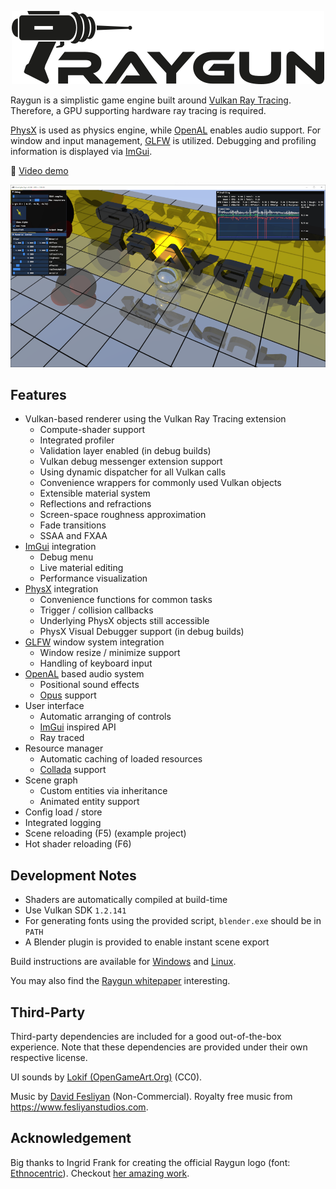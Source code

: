 <p align="center">
    <img src="docs/logo.png" title="Raygun" alt="Logo" />
</p>

Raygun is a simplistic game engine built around [Vulkan Ray Tracing].
Therefore, a GPU supporting hardware ray tracing is required.

[PhysX] is used as physics engine, while [OpenAL] enables audio support.
For window and input management, [GLFW] is utilized.
Debugging and profiling information is displayed via [ImGui].

[Vulkan Ray Tracing]: https://www.khronos.org/blog/ray-tracing-in-vulkan
[PhysX]: https://www.geforce.com/hardware/technology/physx/
[OpenAL]: https://openal-soft.org/
[GLFW]: https://www.glfw.org/
[ImGui]: https://github.com/ocornut/imgui/

🎥 [Video demo](https://www.youtube.com/watch?v=QZSoVidqV2Q)

<p align="center">
    <img src="docs/screenshot.png" alt="Screenshot" />
</p>

## Features

- Vulkan-based renderer using the Vulkan Ray Tracing extension
  - Compute-shader support
  - Integrated profiler
  - Validation layer enabled (in debug builds)
  - Vulkan debug messenger extension support
  - Using dynamic dispatcher for all Vulkan calls
  - Convenience wrappers for commonly used Vulkan objects
  - Extensible material system
  - Reflections and refractions
  - Screen-space roughness approximation
  - Fade transitions
  - SSAA and FXAA
- [ImGui] integration
  - Debug menu
  - Live material editing
  - Performance visualization
- [PhysX] integration
  - Convenience functions for common tasks
  - Trigger / collision callbacks
  - Underlying PhysX objects still accessible
  - PhysX Visual Debugger support (in debug builds)
- [GLFW] window system integration
  - Window resize / minimize support
  - Handling of keyboard input
- [OpenAL] based audio system
  - Positional sound effects
  - [Opus](http://opus-codec.org/) support
- User interface
  - Automatic arranging of controls
  - [ImGui] inspired API
  - Ray traced
- Resource manager
  - Automatic caching of loaded resources
  - [Collada](https://www.khronos.org/collada/) support
- Scene graph
  - Custom entities via inheritance
  - Animated entity support
- Config load / store
- Integrated logging
- Scene reloading (F5) (example project)
- Hot shader reloading (F6)

## Development Notes

- Shaders are automatically compiled at build-time
- Use Vulkan SDK `1.2.141`
- For generating fonts using the provided script, `blender.exe` should be in `PATH`
- A Blender plugin is provided to enable instant scene export

Build instructions are available for [Windows](docs/build_instructions_windows.md) and [Linux](docs/build_instructions_linux.md).

You may also find the [Raygun whitepaper](https://arxiv.org/abs/2001.09792) interesting.

## Third-Party

Third-party dependencies are included for a good out-of-the-box experience.
Note that these dependencies are provided under their own respective license.

UI sounds by [Lokif (OpenGameArt.Org)](https://opengameart.org/content/gui-sound-effects/) (CC0).

Music by [David Fesliyan](https://www.fesliyanstudios.com/royalty-free-music/download/lone-rider/174) (Non-Commercial).
Royalty free music from <https://www.fesliyanstudios.com>.

## Acknowledgement

Big thanks to Ingrid Frank for creating the official Raygun logo (font: [Ethnocentric](https://www.dafont.com/ethnocentric.font)).
Checkout [her amazing work](https://www.facebook.com/FideDraws/).
